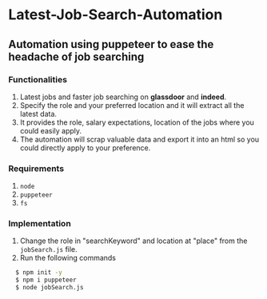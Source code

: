 # Latest-Job-Search-Automation

## Automation using puppeteer to ease the headache of job searching

### Functionalities
1. Latest jobs and faster job searching on **glassdoor** and **indeed**.
1. Specify the role and your preferred location and it will extract all the latest data.
1. It provides the role, salary expectations, location of the jobs where you could easily apply.
1. The automation will scrap valuable data and export it into an html so you could directly apply to your preference.

### Requirements
1. `node`
1. `puppeteer`
1. `fs` 

### Implementation
1. Change the role in "searchKeyword" and location at "place" from the `jobSearch.js` file.
2. Run the following commands
  ```bash
    $ npm init -y
    $ npm i puppeteer
    $ node jobSearch.js
  ``` 


